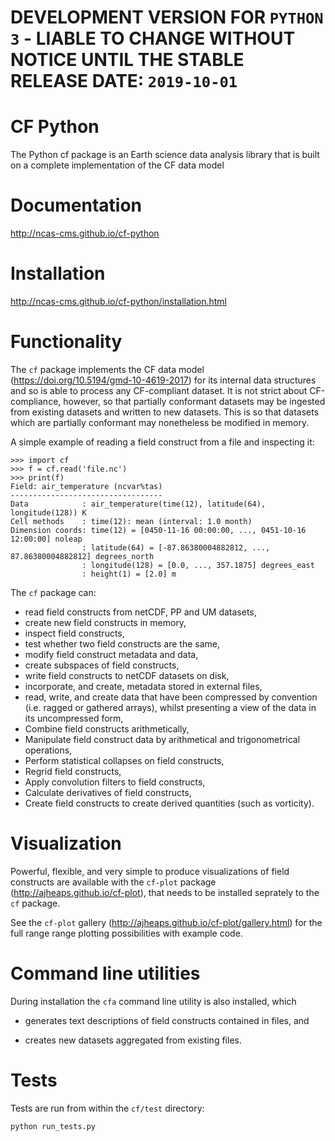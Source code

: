 DEVELOPMENT VERSION FOR ``PYTHON 3`` - LIABLE TO CHANGE WITHOUT NOTICE UNTIL THE STABLE RELEASE DATE: ``2019-10-01``
====================================================================================================================

CF Python
=========

The Python cf package is an Earth science data analysis library that
is built on a complete implementation of the CF data model


Documentation
=============

http://ncas-cms.github.io/cf-python


Installation
============

http://ncas-cms.github.io/cf-python/installation.html


Functionality
=============

The `cf` package implements the CF data model
(https://doi.org/10.5194/gmd-10-4619-2017) for its internal data
structures and so is able to process any CF-compliant dataset. It is
not strict about CF-compliance, however, so that partially conformant
datasets may be ingested from existing datasets and written to new
datasets. This is so that datasets which are partially conformant may
nonetheless be modified in memory.

A simple example of reading a field construct from a file and
inspecting it:

    >>> import cf
    >>> f = cf.read('file.nc')
    >>> print(f)
    Field: air_temperature (ncvar%tas)
    ----------------------------------
    Data            : air_temperature(time(12), latitude(64), longitude(128)) K
    Cell methods    : time(12): mean (interval: 1.0 month)
    Dimension coords: time(12) = [0450-11-16 00:00:00, ..., 0451-10-16 12:00:00] noleap
                    : latitude(64) = [-87.86380004882812, ..., 87.86380004882812] degrees_north
                    : longitude(128) = [0.0, ..., 357.1875] degrees_east
                    : height(1) = [2.0] m

The `cf` package can:

* read field constructs from netCDF, PP and UM datasets,
* create new field constructs in memory,
* inspect field constructs,
* test whether two field constructs are the same,
* modify field construct metadata and data,
* create subspaces of field constructs,
* write field constructs to netCDF datasets on disk,
* incorporate, and create, metadata stored in external files,
* read, write, and create data that have been compressed by convention
  (i.e. ragged or gathered arrays), whilst presenting a view of the
  data in its uncompressed form,
* Combine field constructs arithmetically,
* Manipulate field construct data by arithmetical and trigonometrical
  operations,
* Perform statistical collapses on field constructs,
* Regrid field constructs,
* Apply convolution filters to field constructs,
* Calculate derivatives of field constructs,
* Create field constructs to create derived quantities (such as
  vorticity).


Visualization
=============

Powerful, flexible, and very simple to produce visualizations of field
constructs are available with the `cf-plot` package
(http://ajheaps.github.io/cf-plot), that needs to be installed
seprately to the `cf` package.

See the `cf-plot` gallery
(http://ajheaps.github.io/cf-plot/gallery.html) for the full range
range plotting possibilities with example code.


Command line utilities
======================

During installation the ``cfa`` command line utility is also
installed, which

* generates text descriptions of field constructs contained in files,
  and

* creates new datasets aggregated from existing files.


Tests
=====

Tests are run from within the ``cf/test`` directory:

    python run_tests.py
